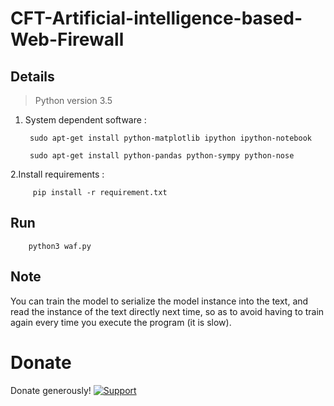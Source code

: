 # CFT-Artificial-intelligence-based-Web-Firewall

## Details
> Python version 3.5

1. System dependent software :

        sudo apt-get install python-matplotlib ipython ipython-notebook

        sudo apt-get install python-pandas python-sympy python-nose

2.Install requirements :

         pip install -r requirement.txt 
## Run

        python3 waf.py

## Note

You can train the model to serialize the model instance into the text, and read the instance of the text directly next time, so as to avoid having to train again every time you execute the program (it is slow).

# Donate
Donate generously! [![Support](https://www.buymeacoffee.com/assets/img/custom_images/white_img.png)](https://www.buymeacoffee.com/maheshnama098)

